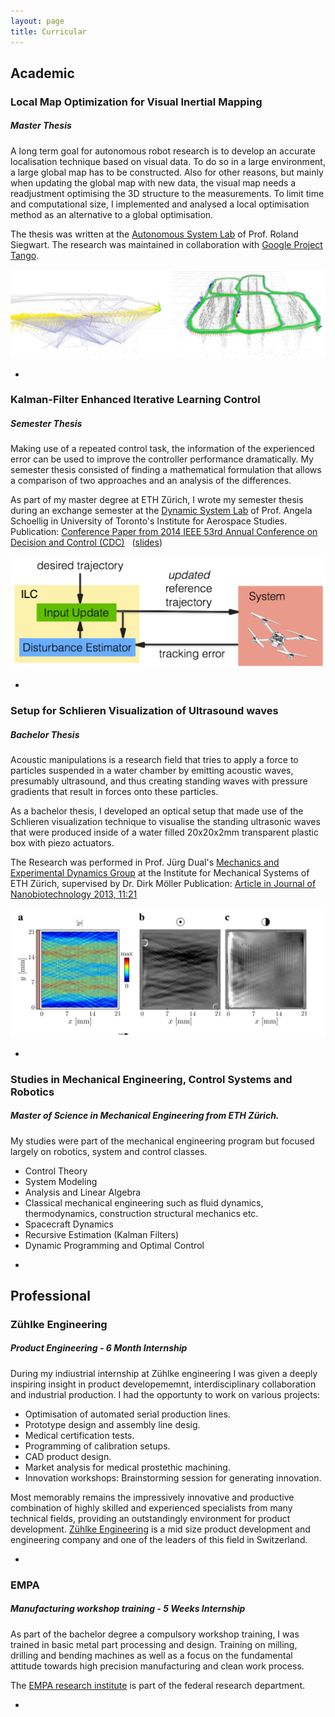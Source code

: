```yaml
---
layout: page
title: Curricular
---
```

<div class="theme-base-08">

## Academic
### Local Map Optimization for Visual Inertial Mapping
##### Master Thesis
A long term goal for autonomous robot research is to develop an accurate localisation technique based on visual data. To do so in a large environment, a large global map has to be constructed.
Also for other reasons, but mainly when updating the global map with new data, the visual map needs a readjustment optimising the 3D structure to the measurements.
To limit time and computational size, I implemented and analysed a local optimisation method as an alternative to a global optimisation.

The thesis was written at the [Autonomous System Lab](http://www.asl.ethz.ch) of Prof. Roland Siegwart. The research was maintained in collaboration with [Google Project Tango](https://www.google.com/atap/project-tango/).

![Visual Inertial Mapping](/assets/VIMap.jpg)

-

### Kalman-Filter Enhanced Iterative Learning Control
##### Semester Thesis
Making use of a repeated control task, the information of the experienced error can be used to improve the controller performance dramatically.
My semester thesis consisted of finding a mathematical formulation that allows a comparison of two approaches and an analysis of the differences.

As part of my master degree at ETH Zürich, I wrote my semester thesis during an exchange semester at the [Dynamic System Lab](http://schoellig.name) of Prof. Angela Schoellig in University of Toronto's Institute for Aerospace Studies.
Publication: [Conference Paper from 2014 IEEE 53rd Annual Conference on Decision and Control (CDC)](http://ieeexplore.ieee.org/xpl/articleDetails.jsp?reload=true&arnumber=7039947) &nbsp; ([slides](http://www.dynsyslab.org/wp-content/papercite-data/slides/degen-cdc14-slides.pdf))

![Iterative Learning Control](/assets/ILC.png)

  -


### Setup for Schlieren Visualization of Ultrasound waves
##### Bachelor Thesis

Acoustic manipulations is a research field that tries to apply a force to particles suspended in a water chamber by emitting acoustic waves, presumably ultrasound, and thus creating standing waves with pressure gradients that result in forces onto these particles.

As a bachelor thesis, I developed an optical setup that made use of the Schlieren visualization technique to visualise the standing ultrasonic waves that were produced inside of a water filled 20x20x2mm transparent plastic box with piezo actuators.

The Research was performed in Prof. Jürg Dual's [Mechanics and Experimental Dynamics Group](http://www.zfm.ethz.ch/e/exp-dyn/) at the Institute for Mechanical Systems of ETH Zürich, supervised by Dr. Dirk Möller
  Publication: [Article in Journal of Nanobiotechnology 2013, 11:21](http://www.jnanobiotechnology.com/content/11/1/21/)

![Iterative Learning Control](/assets/schlieren.png)

-

### Studies in Mechanical Engineering, Control Systems and Robotics
##### Master of Science in Mechanical Engineering from ETH Zürich.

My studies were part of the mechanical engineering program but focused largely on robotics, system and control classes.

* Control Theory
* System Modeling
* Analysis and Linear Algebra
* Classical mechanical engineering such as fluid dynamics, thermodynamics, construction structural mechanics etc.
* Spacecraft Dynamics
* Recursive Estimation (Kalman Filters)
* Dynamic Programming and Optimal Control

-

## Professional
### Zühlke Engineering
##### Product Engineering - 6 Month Internship

During my indiustrial internship at Zühlke engineering I was given a  deeply inspiring insight in product developememnt, interdisciplinary collaboration and industrial production. I had the opportunty to work on various projects:
  * Optimisation of automated serial production lines.
  * Prototype design and assembly line desig.
  * Medical certification tests.
  * Programming of calibration setups.
  * CAD product design.
  * Market analysis for medical prostethic machining.
  * Innovation workshops: Brainstorming session for generating innovation.

Most memorably remains the impressively innovative and productive combination of highly skilled and experienced specialists from many technical fields, providing an outstandingly environment for product development.
[Zühlke Engineering](http://www.zuehlke.ch) is a mid size product development and engineering company and one of the leaders of this field in Switzerland.

-

### EMPA
##### Manufacturing workshop training - 5 Weeks Internship
As part of the bachelor degree a compulsory workshop training, I was trained in basic metal part processing and design. Training on milling, drilling and bending machines as well as a focus on the fundamental attitude towards high precision manufacturing and clean work process.

The [EMPA research institute](http://www.empa.ch) is part of the federal research department.

-
